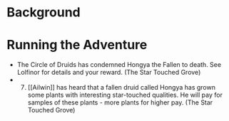 # Background


# Running the Adventure
-   The Circle of Druids has condemned Hongya the Fallen to death. See Lolfinor for details and your reward. (The Star Touched Grove)
- 7.  [[Ailwin]] has heard that a fallen druid called Hongya has grown some plants with interesting star-touched qualities. He will pay for samples of these plants - more plants for higher pay. (The Star Touched Grove)